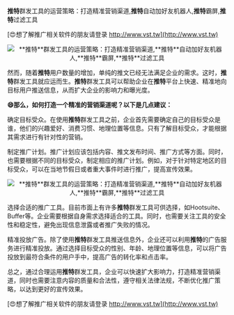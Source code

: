 **推特**群发工具的运营策略：打造精准营销渠道,**推特**自动加好友机器人,**推特**霸屏,**推特**过滤工具

[😍想了解推广相关软件的朋友请登录 http://www.vst.tw](http://www.vst.tw)

 <center><img src="https://vst.tw/MP4/tuiguang/png/1.png" alt="**推特**群发工具的运营策略：打造精准营销渠道,**推特**自动加好友机器人,**推特**霸屏,**推特**过滤工具"></center>

然而，随着**推特**用户数量的增加，单纯的推文已经无法满足企业的需求。这时，**推特**群发工具就应运而生。**推特**群发工具可以帮助企业在**推特**平台上快速、精准地向目标用户推送信息，从而扩大企业的影响力和曝光度。

**😄那么，如何打造一个精准的营销渠道呢？以下是几点建议：**

确定目标受众。在使用**推特**群发工具之前，企业首先需要确定自己的目标受众是谁，他们的兴趣爱好、消费习惯、地理位置等信息。只有了解目标受众，才能根据其需求进行有针对性的营销。

制定推广计划。推广计划应该包括内容、推文发布时间、推广方式等方面。同时，也需要根据不同的目标受众，制定相应的推广计划。例如，对于针对特定地区的目标受众，可以在当地节假日或者重大事件时进行推广，提高宣传效果。

 <center><img src="https://vst.tw/MP4/tuiguang/png/2.png" alt="**推特**群发工具的运营策略：打造精准营销渠道,**推特**自动加好友机器人,**推特**霸屏,**推特**过滤工具"></center>

选择合适的推广工具。目前市面上有许多**推特**群发工具可供选择，如Hootsuite、Buffer等。企业需要根据自身需求选择适合的工具。同时，也需要关注工具的安全性和稳定性，避免出现信息泄露或者推广失败的情况。

精准投放广告。除了使用**推特**群发工具推送信息外，企业还可以利用**推特**的广告服务进行精准投放。通过选择目标受众的性别、年龄、地理位置等信息，可以将广告投放到最符合条件的用户手中，提高广告的转化率和点击率。

总之，通过合理运用**推特**群发工具，企业可以快速扩大影响力，打造精准营销渠道，同时也需要注意内容的质量和合法性，遵守相关法律法规，不断优化推广策略，以达到更好的宣传效果。

[😍想了解推广相关软件的朋友请登录 http://www.vst.tw](http://www.vst.tw)



